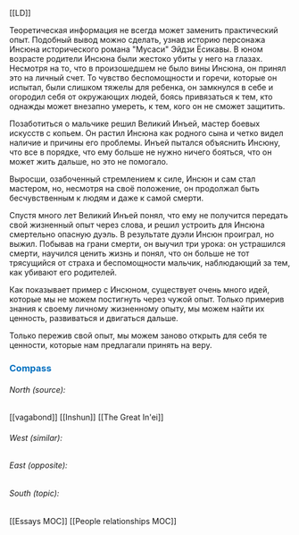 [[LD]]

Теоретическая информация не всегда может заменить практический опыт. Подобный вывод можно сделать, узнав историю персонажа Инсюна исторического романа "Мусаси" Эйдзи Ёсикавы. В юном возрасте родители Инсюна были жестоко убиты у него на глазах. Несмотря на то, что в произошедшем не было вины Инсюна, он принял это на личный счет. То чувство беспомощности и горечи, которые он испытал, были слишком тяжелы для ребенка, он замкнулся в себе и огородил себя от окружающих людей, боясь привязаться к тем, кто однажды может внезапно умереть, к тем, кого он не сможет защитить.

Позаботиться о мальчике решил Великий Инъей, мастер боевых искусств с копьем. Он растил Инсюна как родного сына и четко видел наличие и причины его проблемы. Инъей пытался объяснить Инсюну, что все в порядке, что ему больше не нужно ничего бояться, что он может жить дальше, но это не помогало.

Выросши, озабоченный стремлением к силе, Инсюн и сам стал мастером, но, несмотря на своё положение, он продолжал быть бесчувственным к людям и даже к самой смерти. 

Спустя много лет Великий Инъей понял, что ему не получится передать свой жизненный опыт через слова, и решил устроить для Инсюна смертельно опасную дуэль. В результате дуэли Инсюн проиграл, но выжил. Побывав на грани смерти, он выучил три урока: он устрашился смерти, научился ценить жизнь и понял, что он больше не тот трясущийся от страха и беспомощности мальчик, наблюдающий за тем, как убивают его родителей.

Как показывает пример с Инсюном, существует очень много идей, которые мы не можем постигнуть через чужой опыт. Только примерив знания к своему личному жизненному опыту, мы можем найти их ценность, развиваться и двигаться дальше.

Только пережив свой опыт, мы можем заново открыть для себя те ценности, которые нам предлагали принять на веру.




### <span style="color:#0070c0">Compass</span>
###### North (source):
[[vagabond]]
[[Inshun]]
[[The Great In'ei]]

###### West (similar):


###### East (opposite):


###### South (topic):
[[Essays MOC]]
[[People relationships MOC]]
